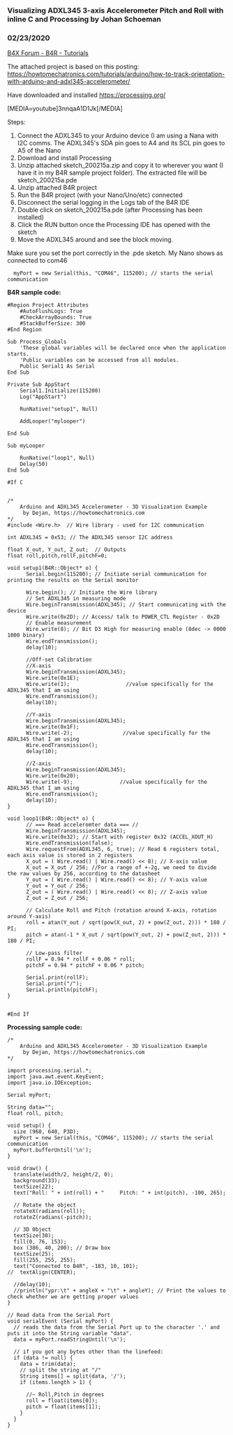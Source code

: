 ### Visualizing ADXL345 3-axis Accelerometer Pitch and Roll with inline C and Processing by Johan Schoeman
### 02/23/2020
[B4X Forum - B4R - Tutorials](https://www.b4x.com/android/forum/threads/113992/)

The attached project is based on this posting:  
<https://howtomechatronics.com/tutorials/arduino/how-to-track-orientation-with-arduino-and-adxl345-accelerometer/>  
  
Have downloaded and installed <https://processing.org/>  
  
[MEDIA=youtube]3nnqaA1D1Jk[/MEDIA]  
  
Steps:  
1. Connect the ADXL345 to your Arduino device (I am using a Nana with I2C comms. The ADXL345's SDA pin goes to A4 and its SCL pin goes to A5 of the Nano  
2. Download and install Processing  
3. Unzip attached sketch\_200215a.zip and copy it to wherever you want (I have it in my B4R sample project folder). The extracted file will be sketch\_200215a.pde  
4. Unzip attached B4R project  
5. Run the B4R project (with your Nano/Uno/etc) connected  
6. Disconnect the serial logging in the Logs tab of the B4R IDE  
7. Double click on sketch\_200215a.pde (after Processing has been installed)  
8. Click the RUN button once the Processing IDE has opened with the sketch  
9. Move the ADXL345 around and see the block moving.  
  
Make sure you set the port correctly in the .pde sketch. My Nano shows as connected to com46  
  

```B4X
  myPort = new Serial(this, "COM46", 115200); // starts the serial communication
```

  
  
**B4R sample code:**  

```B4X
#Region Project Attributes  
    #AutoFlushLogs: True  
    #CheckArrayBounds: True  
    #StackBufferSize: 300  
#End Region  
  
Sub Process_Globals  
    'These global variables will be declared once when the application starts.  
    'Public variables can be accessed from all modules.  
    Public Serial1 As Serial  
End Sub  
  
Private Sub AppStart  
    Serial1.Initialize(115200)  
    Log("AppStart")  
     
    RunNative("setup1", Null)  
     
    AddLooper("mylooper")  
     
End Sub  
  
Sub myLooper  
     
    RunNative("loop1", Null)  
    Delay(50)  
End Sub  
  
#If C  
  
  
/*  
    Arduino and ADXL345 Accelerometer - 3D Visualization Example  
     by Dejan, https://howtomechatronics.com  
*/  
#include <Wire.h>  // Wire library - used for I2C communication  
  
int ADXL345 = 0x53; // The ADXL345 sensor I2C address  
  
float X_out, Y_out, Z_out;  // Outputs  
float roll,pitch,rollF,pitchF=0;  
  
void setup1(B4R::Object* o) {  
      Serial.begin(115200); // Initiate serial communication for printing the results on the Serial monitor  
     
      Wire.begin(); // Initiate the Wire library  
      // Set ADXL345 in measuring mode  
      Wire.beginTransmission(ADXL345); // Start communicating with the device  
      Wire.write(0x2D); // Access/ talk to POWER_CTL Register - 0x2D  
      // Enable measurement  
      Wire.write(8); // Bit D3 High for measuring enable (8dec -> 0000 1000 binary)  
      Wire.endTransmission();  
      delay(10);  
  
      //Off-set Calibration  
      //X-axis  
      Wire.beginTransmission(ADXL345);  
      Wire.write(0x1E);  
      Wire.write(1);                  //value specifically for the ADXL345 that I am using  
      Wire.endTransmission();  
      delay(10);  
       
      //Y-axis  
      Wire.beginTransmission(ADXL345);  
      Wire.write(0x1F);  
      Wire.write(-2);                //value specifically for the ADXL345 that I am using  
      Wire.endTransmission();  
      delay(10);  
  
      //Z-axis  
      Wire.beginTransmission(ADXL345);  
      Wire.write(0x20);  
      Wire.write(-9);               //value specifically for the ADXL345 that I am using  
      Wire.endTransmission();  
      delay(10);  
}  
  
void loop1(B4R::Object* o) {  
      // === Read acceleromter data === //  
      Wire.beginTransmission(ADXL345);  
      Wire.write(0x32); // Start with register 0x32 (ACCEL_XOUT_H)  
      Wire.endTransmission(false);  
      Wire.requestFrom(ADXL345, 6, true); // Read 6 registers total, each axis value is stored in 2 registers  
      X_out = ( Wire.read() | Wire.read() << 8); // X-axis value  
      X_out = X_out / 256; //For a range of +-2g, we need to divide the raw values by 256, according to the datasheet  
      Y_out = ( Wire.read() | Wire.read() << 8); // Y-axis value  
      Y_out = Y_out / 256;  
      Z_out = ( Wire.read() | Wire.read() << 8); // Z-axis value  
      Z_out = Z_out / 256;  
  
      // Calculate Roll and Pitch (rotation around X-axis, rotation around Y-axis)  
      roll = atan(Y_out / sqrt(pow(X_out, 2) + pow(Z_out, 2))) * 180 / PI;  
      pitch = atan(-1 * X_out / sqrt(pow(Y_out, 2) + pow(Z_out, 2))) * 180 / PI;  
  
      // Low-pass filter  
      rollF = 0.94 * rollF + 0.06 * roll;  
      pitchF = 0.94 * pitchF + 0.06 * pitch;  
  
      Serial.print(rollF);  
      Serial.print("/");  
      Serial.println(pitchF);  
}  
  
  
#End If
```

  
  
**Processing sample code:**  

```B4X
/*  
    Arduino and ADXL345 Accelerometer - 3D Visualization Example  
     by Dejan, https://howtomechatronics.com  
*/  
  
import processing.serial.*;  
import java.awt.event.KeyEvent;  
import java.io.IOException;  
  
Serial myPort;  
  
String data="";  
float roll, pitch;  
  
void setup() {  
  size (960, 640, P3D);  
  myPort = new Serial(this, "COM46", 115200); // starts the serial communication  
  myPort.bufferUntil('\n');  
}  
  
void draw() {  
  translate(width/2, height/2, 0);  
  background(33);  
  textSize(22);  
  text("Roll: " + int(roll) + "     Pitch: " + int(pitch), -100, 265);  
  
  // Rotate the object  
  rotateX(radians(roll));  
  rotateZ(radians(-pitch));  
  
  // 3D 0bject  
  textSize(30);  
  fill(0, 76, 153);  
  box (386, 40, 200); // Draw box  
  textSize(25);  
  fill(255, 255, 255);  
  text("Connected to B4R", -183, 10, 101);  
//  textAlign(CENTER);  
  
  //delay(10);  
  //println("ypr:\t" + angleX + "\t" + angleY); // Print the values to check whether we are getting proper values  
}  
  
// Read data from the Serial Port  
void serialEvent (Serial myPort) {  
  // reads the data from the Serial Port up to the character '.' and puts it into the String variable "data".  
  data = myPort.readStringUntil('\n');  
  
  // if you got any bytes other than the linefeed:  
  if (data != null) {  
    data = trim(data);  
    // split the string at "/"  
    String items[] = split(data, '/');  
    if (items.length > 1) {  
  
      //— Roll,Pitch in degrees  
      roll = float(items[0]);  
      pitch = float(items[1]);  
    }  
  }  
}
```